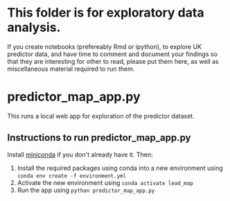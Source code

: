 # This folder is for exploratory data analysis.

If you create notebooks (prefereably Rmd or ipython), to explore UK predictor data, and have time to comment and document your findings so that they are interesting for other to read, please put them here, as well as miscellaneous material required to run them.

# predictor_map_app.py
This runs a local web app for exploration of the predictor dataset.
## Instructions to run predictor_map_app.py
Install [miniconda](https://docs.conda.io/en/latest/miniconda.html) if you don't already have it. Then:
1. Install the required packages using conda into a new environment using `conda env create -f environment.yml`
2. Activate the new environment using `conda activate lead_map`
3. Run the app using `python predictor_map_app.py`
